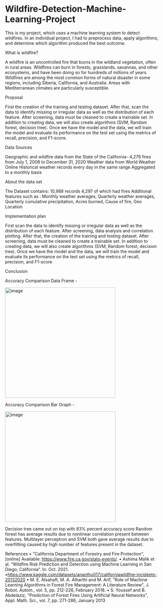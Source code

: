 # Wildfire-Detection-Machine-Learning-Project
This is my project, which uses a machine learning system to detect wildfires. In an individual project, I had to preprocess data, apply algorithms, and determine which algorithm produced the best outcome.

What is wildfire?

A wildfire is an uncontrolled fire that burns in the wildland vegetation, often in rural areas. Wildfires can burn in forests, grasslands, savannas, and other ecosystems, and have been doing so for hundreds of millions of years. Wildfires are among the most common forms of natural disaster in some regions, including Siberia, California, and Australia. Areas with Mediterranean climates are particularly susceptible.

Proposal

First the creation of the training and testing dataset. After that, scan the data to identify missing or irregular data as well as the distribution of each feature. After screening, data must be cleaned to
create a trainable set. In addition to creating data, we will also create algorithms (SVM, Random forest, decision tree). Once we have the model and the data, we will train the model and evaluate its performance
on the test set using the metrics of recall, precision, and F1-score. 

Data Sources

Geographic and wildfire data from the State of the California- 4,279 fires from July 1, 2008 to December 31, 2020 Weather data from World Weather Online Historical weather records every day in the same range Aggregated to a monthly basis

About the data set

The Dataset contains: 10,988 records 4,297 of which had fires 
Additional features such as : Monthly weather averages, Quarterly weather averages, Quarterly cumulative precipitation, Acres burned, Cause of fire, Geo Location

Implementation plan

First scan the data to identify missing or irregular data as well as the distribution of each feature. 
After screening, data analysis and correlation plotting. 
After that, the creation of the training and testing dataset. 
After screening, data must be cleaned to create a trainable set. In  addition to creating data, we will also create algorithms (SVM, Random forest, decision tree). 
Once we have the model and the data, we will train the model and evaluate its performance on the test set using the metrics of recall, precision, and F1-score

Conclusion

Accuracy Comparison Data Frame -

<img width="362" alt="image" src="https://github.com/user-attachments/assets/8c4d943e-c0fe-47f6-a773-2cc54e4a6f72">

Accuracy Comparison Bar Graph  -

<img width="363" alt="image" src="https://github.com/user-attachments/assets/8947fbf1-759b-4c0c-a9d7-cf84bc974b45">

Decision tree came out on top with 83% percent accuracy score Random forest has average results due to nonlinear correlation present between features. 
Multilayer perceptron and SVM both gave average results due to overfitting caused by high number of features present in the dataset.

References
 • "California Department of Forestry and Fire Protection", [online] Available: https://www.fire.ca.gov/stats-events/. 
 • Ashima Malik et al. “Wildfire Risk Prediction and Detection using Machine Learning in San Diego, California”. In: Oct. 2021. 
 •https://www.kaggle.com/datasets/ananthu017/californiawildfire-incidents-20132020 
 • M. E. Alsahaft, M. A. Alharthi and M. Arif, "Role of Machine Learning Algorithms in Forest Fire Management: A Literature Review", J. Robot. Autom., vol. 5, pp. 212-226, February 2018. 
 • S. Youssef and B. Abdelaziz, "Prediction of Forest Fires Using Artificial Neural Networks", Appl. Math. Sci., vol. 7, pp. 271-286, January 2013
